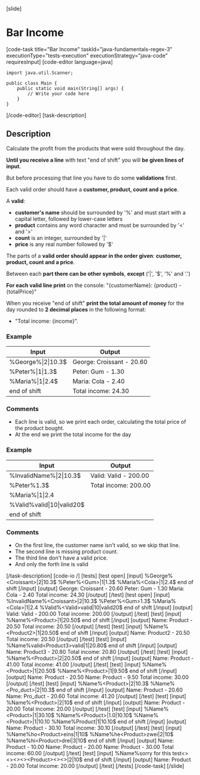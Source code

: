 [slide]
# Bar Income
[code-task title="Bar Income" taskId="java-fundamentals-regex-3" executionType="tests-execution" executionStrategy="java-code" requiresInput]
[code-editor language=java]
```
import java.util.Scanner;

public class Main {
    public static void main(String[] args) {
        // Write your code here
    }
}
```
[/code-editor]
[task-description]
## Description
Calculate the profit from the products that were sold throughout the day.

**Until you receive a line** with text "end of shift" you will **be given lines of input**.

But before processing that line you have to do some **validations** first.

Each valid order should have a **customer, product, count and a price**.

A **valid**: 
- **customer's name** should be surrounded by '%' and must start with a capital letter, followed by lower-case letters
- **product** contains any word character and must be surrounded by '<' and '>' 
- **count** is an integer, surrounded by '\|'
- **price** is any real number followed by '$'

The parts of a **valid order should appear in the order given**: **customer, product, count and a price**.

Between each **part there can be other symbols**, **except** ('\|', '$', '%' and '.')

**For each valid line print** on the console: "\{customerName\}: \{product\} - \{totalPrice\}"

When you receive "end of shift" **print the total amount of money** for the day rounded to **2 decimal places** in the following format: 
- "Total income: \{income\}".

### Example
| **Input** | **Output** |
| --- | --- |
| %George%<Croissant>\|2\|10.3$ | George: Croissant - 20.60 |
| %Peter%<Gum>\|1\|1.3$ | Peter: Gum - 1.30 |
| %Maria%<Cola>\|1\|2.4$ | Maria: Cola - 2.40 |
| end of shift | Total income: 24.30 |

### Comments
- Each line is valid, so we print each order, calculating the total price of the product bought.
- At the end we print the total income for the day

### Example
| **Input** | **Output** |
| --- | --- |
| %InvalidName%<Croissant>\|2\|10.3$ | Valid: Valid - 200.00 |
| %Peter%<Gum>1.3$ | Total income: 200.00 |
| %Maria%<Cola>\|1\|2.4 | |
| %Valid%<Valid>valid\|10\|valid20$ | |
| end of shift | |

### Comments
- On the first line, the customer name isn't valid, so we skip that line.
- The second line is missing product count.
- The third line don't have a valid price.
- And only the forth line is valid

[/task-description]
[code-io /]
[tests]
[test open]
[input]
%George%\<Croissant\>\|2\|10.3\$
%Peter%\<Gum\>\|1\|1.3\$
%Maria%\<Cola\>\|1\|2.4\$
end of shift
[/input]
[output]
George: Croissant - 20.60
Peter: Gum - 1.30
Maria: Cola - 2.40
Total income: 24.30
[/output]
[/test]
[test open]
[input]
%InvalidName%\<Croissant\>\|2\|10.3\$
%Peter%\<Gum\>1.3\$
%Maria%\<Cola\>\|1\|2.4
%Valid%\<Valid\>valid\|10\|valid20\$
end of shift
[/input]
[output]
Valid: Valid - 200.00
Total income: 200.00
[/output]
[/test]
[test]
[input]
%Name%\<Product\>\|1\|20.50\$
end of shift
[/input]
[output]
Name: Product - 20.50
Total income: 20.50
[/output]
[/test]
[test]
[input]
%Name%\<Product2\>\|1\|20.50\$
end of shift
[/input]
[output]
Name: Product2 - 20.50
Total income: 20.50
[/output]
[/test]
[test]
[input]
%Name%valid\<Product3\>valid\|1\|20.80\$
end of shift
[/input]
[output]
Name: Product3 - 20.80
Total income: 20.80
[/output]
[/test]
[test]
[input]
%Name%\<Product\>\|2\|20.50\$
end of shift
[/input]
[output]
Name: Product - 41.00
Total income: 41.00
[/output]
[/test]
[test]
[input]
%Name%\<Product\>\|1\|20.50\$
%Name%\<Product\>\|1\|9.50\$
end of shift
[/input]
[output]
Name: Product - 20.50
Name: Product - 9.50
Total income: 30.00
[/output]
[/test]
[test]
[input]
%Name%\<Product\>\|2\|10.3\$
%Name%\<Pro_duct\>\|2\|10.3\$
end of shift
[/input]
[output]
Name: Product - 20.60
Name: Pro_duct - 20.60
Total income: 41.20
[/output]
[/test]
[test]
[input]
%Name%\<Product\>\|2\|10\$
end of shift
[/input]
[output]
Name: Product - 20.00
Total income: 20.00
[/output]
[/test]
[test]
[input]
%Name%\<Product\>\|1\|30.10\$
%Name%\<Product\>\|1.0\|10.10\$
%Name%\<Product\>\|1\|10.10
%Name%Product\|1\|10.10\$
end of shift
[/input]
[output]
Name: Product - 30.10
Total income: 30.10
[/output]
[/test]
[test]
[input]
%Name%ho\<Product\>eins\|1\|10\$
%Name%he\<Product\>zwei\|2\|10\$
%Name%hi\<Product\>drei\|3\|10\$
end of shift
[/input]
[output]
Name: Product - 10.00
Name: Product - 20.00
Name: Product - 30.00
Total income: 60.00
[/output]
[/test]
[test]
[input]
%Name%sorry for this test\<\>\<\>\<\>\<\>\<Product\>\<\>\<\>\|2\|10\$
end of shift
[/input]
[output]
Name: Product - 20.00
Total income: 20.00
[/output]
[/test]
[/tests]
[/code-task]
[/slide]